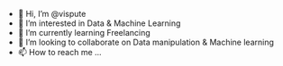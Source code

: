 - 👋 Hi, I’m @vispute
- 👀 I’m interested in Data & Machine Learning
- 🌱 I’m currently learning Freelancing 
- 💞️ I’m looking to collaborate on Data manipulation & Machine learning
- 📫 How to reach me ...

<!---
vispute/vispute is a ✨ special ✨ repository because its `README.md` (this file) appears on your GitHub profile.
You can click the Preview link to take a look at your changes.
--->
